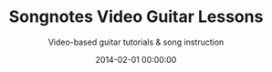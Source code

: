 ---
date:         2014-02-01 00:00:00
title:        Songnotes Video Guitar Lessons
subtitle:     Video-based guitar tutorials & song instruction
description:  In November 2013, feeling inspired by the YouTube stars Justin Sandercoe and Marty Schwartz, I began creating high quality video lessons to accompany and enrich the content my Songnotes website. In 8 weeks, I recorded 15+ video lessons showing in precise detail how to play some of the popular songs on Songnotes. After six months, the videos had generated over 500k views, 3.5k subscribers, and maintained an average viewership of 3 minutes per video.
website:      https://www.youtube.com/user/playsongnotes/videos
cta:          Watch videos of me teaching guitar
---